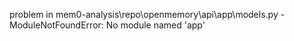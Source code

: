 problem in mem0-analysis\repo\openmemory\api\app\models.py - ModuleNotFoundError: No module named 'app'
